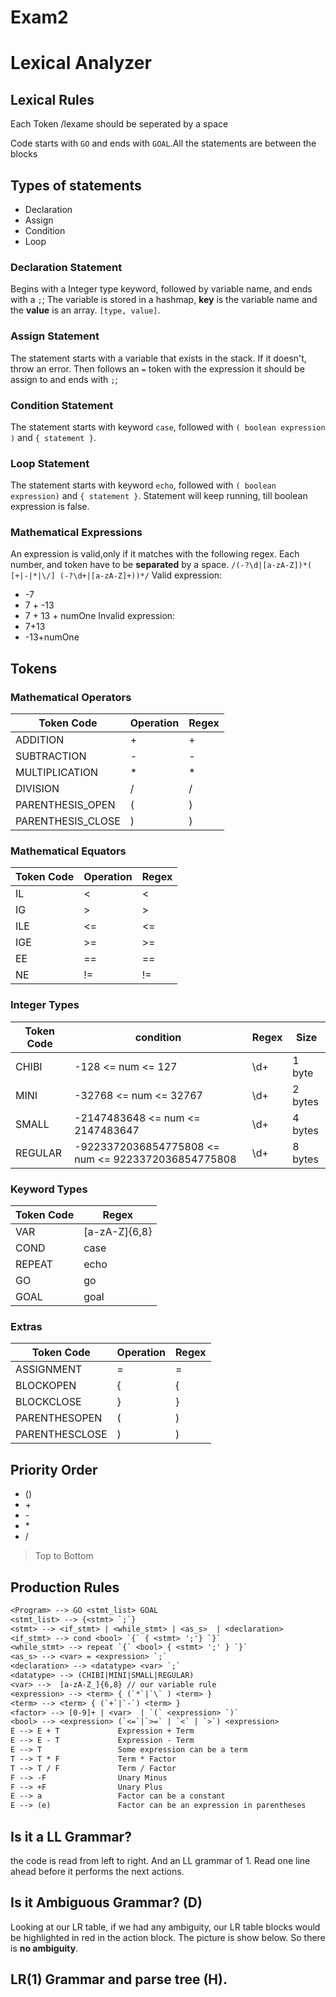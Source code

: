 # Exam2
# Lexical Analyzer

## Lexical Rules

Each Token /lexame should be seperated by a space

Code starts with `GO` and ends with `GOAL`.All the statements are between the blocks

## Types of statements
- Declaration
- Assign
- Condition
- Loop
### Declaration Statement
Begins with a Integer type keyword, followed by variable name, and ends with a `;`;
The variable is stored in a hashmap, **key** is the variable name and the **value** is an array. `[type, value]`.
### Assign Statement
The statement starts with a variable that exists in the stack. If it doesn't, throw an error.
Then follows an `=` token with the expression it should be assign to and ends with `;`;
### Condition Statement
The statement starts with keyword `case`, followed with `( boolean expression )` and `{ statement }`.
### Loop Statement
The statement starts with keyword `echo`, followed with `( boolean expression)` and `{ statement }`. Statement will keep running, till boolean expression is false.
### Mathematical Expressions
An expression is valid,only if it matches with the following regex.
Each number, and token have to be **separated** by a space.
`/(-?\d|[a-zA-Z])*( [+|-|*|\/] (-?\d+|[a-zA-Z]+))*/`
Valid expression:
- -7
- 7 + -13
- 7 + 13 + numOne
Invalid expression:
- 7+13
- -13+numOne
## Tokens
### Mathematical Operators

| Token Code       | Operation | Regex |
| ---------------- | --------- | ----- |
| ADDITION         | +         | +     |
| SUBTRACTION      | -         | -     |
| MULTIPLICATION   | \*        | \*    |
| DIVISION         | /         | /     |
| PARENTHESIS_OPEN | (         | )     |
| PARENTHESIS_CLOSE| )         | )     |

### Mathematical Equators

| Token Code | Operation | Regex |
| ---------- | --------- | ----- |
| IL         | <         | <     |
| IG         | >         | >     |
| ILE        | <=        | <=    |
| IGE        | >=        | >=    |
| EE         | ==        | ==    |
| NE         | !=        | !=    |

### Integer Types

| Token Code | condition                                          | Regex | Size    |
| ---------- | -------------------------------------------------- | ----- | ------- |
| CHIBI      | -128 <= num <= 127                                 | \d+   | 1 byte  |
| MINI       | -32768 <= num <= 32767                             | \d+   | 2 bytes |
| SMALL      | -2147483648 <= num <= 2147483647                   | \d+   | 4 bytes |
| REGULAR    | -9223372036854775808 <= num <= 9223372036854775808 | \d+   | 8 bytes |

### Keyword Types

| Token Code | Regex         |
| ---------- | ------------- |
| VAR        | [a-zA-Z]{6,8} |
| COND       | case          |
| REPEAT     | echo          |
| GO         | go            |
| GOAL       | goal          |

### Extras

| Token Code       | Operation | Regex |
| ---------------- | --------- | ----- |
| ASSIGNMENT       | =         | =     |
| BLOCKOPEN        | {         | {     |
| BLOCKCLOSE       | }         | }     |
| PARENTHESOPEN    | (         | )     |
| PARENTHESCLOSE   | )         | )     |

## Priority Order

- ()
- \+
- \-
- \*
- /

> Top to Bottom
<!-- Can we use bit wise operator -->

## Production Rules

```txt
<Program> --> GO <stmt_list> GOAL
<stmt_list> --> {<stmt> `;`}
<stmt> --> <if_stmt> | <while_stmt> | <as_s>  | <declaration>
<if_stmt> --> cond <bool> `{` { <stmt> ';'} `}`
<while_stmt> --> repeat `{` <bool> { <stmt> ';' } `}`
<as_s> --> <var> = <expression> `;`
<declaration> --> <datatype> <var> `;`
<datatype> --> (CHIBI|MINI|SMALL|REGULAR)
<var> -->  [a-zA-Z_]{6,8} // our variable rule
<expression> --> <term> { (`*`|`\` ) <term> }
<term> --> <term> { (`+`|`-`) <term> }
<factor> --> [0-9]+ | <var>  | `(` <expression> `)`
<bool> --> <expression> (`<=`|`>=` | `<` | `>`) <expression>
E --> E + T             Expression + Term
E --> E - T             Expression - Term
E --> T                 Some expression can be a term
T --> T * F             Term * Factor
T --> T / F             Term / Factor
F --> -F                Unary Minus
F --> +F                Unary Plus
E --> a                 Factor can be a constant
E --> (e)               Factor can be an expression in parentheses
```

## Is it a LL Grammar?

the code is read from left to right. And an LL grammar of 1. Read one line ahead before it performs the next actions.

## Is it Ambiguous Grammar? (D)

Looking at our LR table, if we had any ambiguity, our LR table blocks would be highlighted in red in the action block. The picture is show below. So there is **no ambiguity**.
## LR(1) Grammar and parse tree (H).
